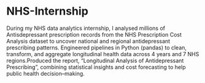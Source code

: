 # NHS-Internship
During my NHS data analytics internship, I analysed millions of Antisdepressant prescription records from the NHS Prescription
Cost Analysis dataset to uncover national and regional antidepressant prescribing patterns. Engineered pipelines in Python
(pandas) to clean, transform, and aggregate longitudinal health data across 4 years and 7 NHS regions.Produced the report,
“Longitudinal Analysis of Antidepressant Prescribing”, combining statistical insights and cost forecasting to help public health
decision–making.
